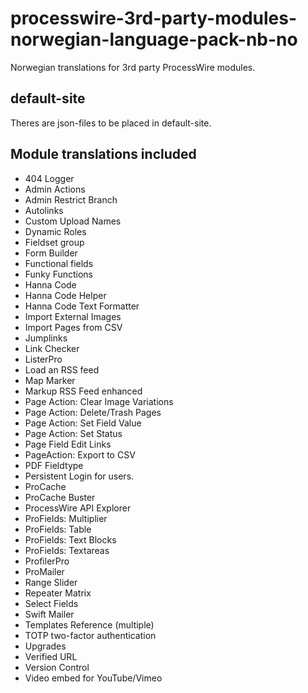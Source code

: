 # processwire-3rd-party-modules-norwegian-language-pack-nb-no
Norwegian translations for 3rd party ProcessWire modules.

## default-site
Theres are json-files to be placed in default-site.

## Module translations included
* 404 Logger
* Admin Actions
* Admin Restrict Branch
* Autolinks
* Custom Upload Names
* Dynamic Roles
* Fieldset group
* Form Builder
* Functional fields
* Funky Functions
* Hanna Code
* Hanna Code Helper
* Hanna Code Text Formatter
* Import External Images
* Import Pages from CSV
* Jumplinks
* Link Checker
* ListerPro
* Load an RSS feed
* Map Marker
* Markup RSS Feed enhanced
* Page Action: Clear Image Variations
* Page Action: Delete/Trash Pages
* Page Action: Set Field Value
* Page Action: Set Status
* Page Field Edit Links
* PageAction: Export to CSV
* PDF Fieldtype
* Persistent Login for users.
* ProCache
* ProCache Buster
* ProcessWire API Explorer
* ProFields: Multiplier
* ProFields: Table
* ProFields: Text Blocks
* ProFields: Textareas
* ProfilerPro
* ProMailer
* Range Slider
* Repeater Matrix
* Select Fields
* Swift Mailer
* Templates Reference (multiple)
* TOTP two-factor authentication 
* Upgrades
* Verified URL
* Version Control
* Video embed for YouTube/Vimeo